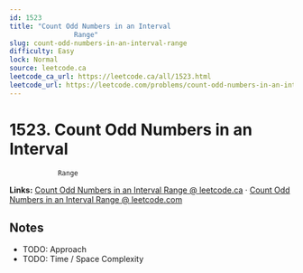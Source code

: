 ```yaml
--- 
id: 1523
title: "Count Odd Numbers in an Interval
                Range"
slug: count-odd-numbers-in-an-interval-range
difficulty: Easy
lock: Normal
source: leetcode.ca
leetcode_ca_url: https://leetcode.ca/all/1523.html
leetcode_url: https://leetcode.com/problems/count-odd-numbers-in-an-interval-range/
---
```


# 1523. Count Odd Numbers in an Interval
                Range

**Links:** [Count Odd Numbers in an Interval
                Range @ leetcode.ca](https://leetcode.ca/all/1523.html) · [Count Odd Numbers in an Interval
                Range @ leetcode.com](https://leetcode.com/problems/count-odd-numbers-in-an-interval-range/)

## Notes
- TODO: Approach
- TODO: Time / Space Complexity
